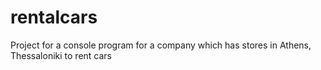 # rentalcars
Project for a console program for a company which has stores in Athens, Thessaloniki to rent cars
